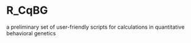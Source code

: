 # R_CqBG
a preliminary set of user-friendly scripts for calculations in quantitative behavioral genetics
